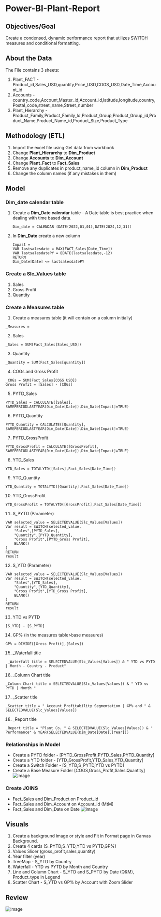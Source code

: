 # Power-BI-Plant-Report

## Objectives/Goal
Create a condensed, dynamic performance report that utilizes SWITCH measures and conditional formatting.

## About the Data 
The File contains 3 sheets:
1) Plant_FACT - Product_id,Sales_USD,quantity,Price_USD,COGS_USD,Date_Time,Account_id
2) Accounts - country_code,Account,Master_id,Account_id,latitude,longitude,country,Postal_code,street_name,Street_number
3) Plant_Hierarchy - Product_Family,Product_Family_Id,Product_Group,Product_Group_id,Product_Name,Product_Name_id,Product_Size,Product_Type
   
## Methodology (ETL)
1) Import the excel file using Get data from workbook
2) Change **Plant_Hierarchy** to **Dim_Product**
3) Change **Accounts** to **Dim_Account**
4) Change **Plant_Fact** to **Fact_Sales**
5) Remove any duplicates in product_name_id column in **Dim_Product**
6) Change the column names (if any mistakes in them)

## Model
### Dim_date calendar table
1) Create a **Dim_Date calendar** table - A Date table is best practice when dealing with time based data.
    ```
    Dim_date = CALENDAR (DATE(2022,01,01),DATE(2024,12,31))
    ```
2) In **Dim_Date** create a new column
    ```
    Inpast = 
    VAR lastsalesdate = MAX(FACT_Sales[Date_Time])
    VAR lastsalesdatePY = EDATE(lastsalesdate,-12)
    RETURN
    Dim_Date[Date] <= lastsalesdatePY
    ```
    
### Create a Slc_Values table
1) Sales
2) Gross Profit
3) Quantity

### Create a Measures table
1) Create a measures table (it will contain on a column initially)
```
_Measures = 
```
2) Sales
```
_Sales = SUM(Fact_Sales[Sales_USD]) 
```
3) Quantity
```
_Quantity = SUM(Fact_Sales[quantity]) 
```
4) COGs and Gross Profit 
```
_COGs = SUM(Fact_Sales[COGS_USD]) 
Gross Profit = [Sales] - [COGs]
```
5) PYTD_Sales
```
PYTD_Sales = CALCULATE([Sales], SAMEPERIODLASTYEAR(Dim_Date[Date]),Dim_Date[Inpast]=TRUE)
```
6) PYTD_Quantity
```
PYTD_Quantity = CALCULATE([Quantity], SAMEPERIODLASTYEAR(Dim_Date[Date]),Dim_Date[Inpast]=TRUE)
```
7) PYTD_GrossProfit
```
PYTD_GrossProfit = CALCULATE([GrossProfit], SAMEPERIODLASTYEAR(Dim_Date[Date]),Dim_Date[Inpast]=TRUE)
```
8) YTD_Sales
```
YTD_Sales = TOTALYTD([Sales],Fact_Sales[Date_Time])
```
9) YTD_Quantity
```
YTD_Quantity = TOTALYTD([Quantity],Fact_Sales[Date_Time])
```
10) YTD_GrossProfit
```
YTD_GrossProfit = TOTALYTD([GrossProfit],Fact_Sales[Date_Time])
```
11) S_PYTD (Parameter)
```
VAR selected_value = SELECTEDVALUE(Slc_Values[Values])
Var result = SWITCH(selected_value,
    "Sales",[PYTD_Sales],
    "Quantity",[PYTD_Quantity],
    "Gross Profit",[PYTD_Gross Profit],
    BLANK()
)
RETURN
result
```
12) S_YTD (Parameter)
```
VAR selected_value = SELECTEDVALUE(Slc_Values[Values])
Var result = SWITCH(selected_value,
    "Sales",[YTD_Sales],
    "Quantity",[YTD_Quantity],
    "Gross Profit",[YTD_Gross Profit],
    BLANK()
)
RETURN
result
```
13) YTD vs PYTD
```
[S_YTD] - [S_PYTD]
```
14) GP% (in the measures table>base measures)
```
GP% = DIVIDE([Gross Profit],[Sales])
```
15) _Waterfall title
```
 _Waterfall title = SELECTEDVALUE(Slc_Values[Values]) & " YTD vs PYTD | Month - Country - Product"
```
16) _Column Chart title
```
_Column Chart title = SELECTEDVALUE(Slc_Values[Values]) & " YTD vs PYTD | Month "
```
17) _Scatter title
```
_Scatter title = " Account Profitability Segmentation | GP% and " & SELECTEDVALUE(Slc_Values[Values])
```
18) _Report title
```
_Report title = "Plant Co. " & SELECTEDVALUE(Slc_Values[Values]) & " Performance" & YEAR(SELECTEDVALUE(Dim_Date[Date].[Year]))
```

### Relationships in Model
- Create a PYTD folder - [PYTD_GrossProfit,PYTD_Sales,PYTD_Quantity]
- Create a YTD folder - [YTD_GrossProfit,YTD_Sales,YTD_Quantity]
- Create a Switch Folder - [S_YTD,S_PYTD,YTD vs PYTD]
- Create a Base Measure Folder [COGS,Gross_Profit,Sales.Quantity]
![image](https://github.com/user-attachments/assets/24f42851-10af-43f2-a2c5-80cf61a602d3)

### Create JOINS
- Fact_Sales and Dim_Product on Product_id
- Fact_Sales and Dim_Account on Account_id (MtM)
- Fact_Sales and Dim_Date on Date
![image](https://github.com/user-attachments/assets/4443eea3-4e15-4780-8404-1a96d9d89981)

## Visuals
1) Create a background image or style and Fit in Format page in Canvas Background.
2) Create 4 cards (S_PYTD,S_YTD,YTD vs PYTD,GP%)
3) Values Slicer (gross_profit,sales,quantity)
4) Year filter (year)
5) TreeMap - S_YTD by Country
6) Waterfall - YTD vs PYTD by Month and Country
7) Line and Column Chart - S_YTD and S_PYTD by Date (Q&M), Product_type in Legend
8) Scatter Chart - S_YTD vs GP% by Account with Zoom Slider

## Review
![image](https://github.com/user-attachments/assets/2c38e757-372a-4019-b7a2-18ee24a0a140)
